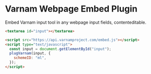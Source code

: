 # Varnam Webpage Embed Plugin

Embed Varnam input tool in any webpage input fields, contenteditable.

```html
<textarea id="input"></textarea>

<script src="https://api.varnamproject.com/embed.js"></script>
<script type="text/javascript">
  const input = document.getElementById("input");
  plugVarnam(input, {
    schemeID: "ml",
  });
</script>
```

